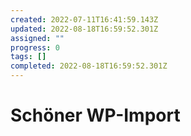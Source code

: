 ```yaml
---
created: 2022-07-11T16:41:59.143Z
updated: 2022-08-18T16:59:52.301Z
assigned: ""
progress: 0
tags: []
completed: 2022-08-18T16:59:52.301Z
---
```


# Schöner WP-Import
